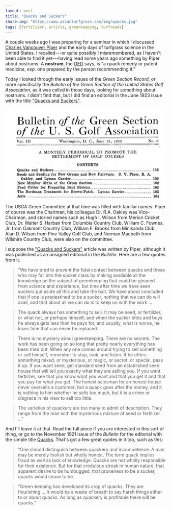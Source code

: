 ```yaml
---
layout: post
title: "Quacks and Suckers"
share-img: "https://www.asianturfgrass.com/img/quacks.jpg"
tags: [fertilizer, article, greenkeeping, turfreads]
---
```


A couple weeks ago I was preparing for a seminar in which I discussed [Charles Vancouver Piper](http://gsrpdf.lib.msu.edu/ticpdf.py?file=/2000s/2006/060317.pdf) and the early days of turfgrass science in the United States. I recalled---or quite possibly I misremembered, as I haven't been able to find it yet---having read some years ago something by Piper about nostrums. A **nostrum**, the [OED](https://www.oed.com/) says, is "a quack remedy or patent medicine, *esp.* one prepared by the person recommending it."

Today I looked through the early issues of the *Green Section Record*, or more specifically the *Bulletin of the Green Section of the United States Golf Association*, as it was called in those days, looking for something about nostrums. I didn't find that, but I did find an editorial in the June 1923 issue with the title ["Quacks and Suckers"](https://gsr.lib.msu.edu/1920s/1923/2306158.pdf).

[![table of contents of june 1923 gsr](/img/quacks.jpg)](https://gsr.lib.msu.edu/1920s/1923/index.htm#June)

The USGA Green Committee at that time was filled with familar names. Piper of course was the Chairman, his colleague Dr. R.A. Oakley was Vice-Chairman, and storied names such as Hugh I. Wilson from Merion Cricket Club, Dr. Walter S. Harban from Columbia Country Club, William C. Fownes, Jr. from Oakmont Country Club, William F. Brooks from Minikahda Club, Alan D. Wilson from Pine Valley Golf Club, and Norman Macbeth from Wilshire Country Club, were also on the committee.

I suppose the ["Quacks and Suckers"](https://gsr.lib.msu.edu/1920s/1923/2306158.pdf) article was written by Piper, although it was published as an unsigned editorial in the *Bulletin*. Here are a few quotes from it.

> "We have tried to prevent the fatal contact between quacks and those who may fall into the sucker class by making available all the knowledge on the subject of greenkeeping that could be gleaned from science and experience, but time after time we have seen suckers put aside all this and take the bait. We have about concluded that if one is predestined to be a sucker, nothing that we can do will avail, and that about all we can do is to keep on with the work ...

> The quack always has something to sell. It may be seed, or fertilizer, or what not, or perhaps himself; and when the sucker bites and buys he always gets less than he pays for, and usually, what is worse, he loses time that can never be replaced.

> There is no mystery about greenkeeping. There are no secrets. The work has been going on so long that pretty nearly everything has been tried out. When any one comes around trying to sell something or sell himself, remember to stop, look, and listen. If he offers something mixed, or mysterious, or magic, or secret, or special, pass it up. If you want seed, get standard seed from an established seed house that will tell you exactly what they are selling you. If you want fertilizer, see that you know what you want and that you get it and that you pay for what you get. The honest salesman for an honest house never oversells a customer; but a quack goes after the money, and it is nothing to him whether he sells too much, but it is a crime or disgrace in his view to sell too little.

> The varieties of quackery are too many to admit of description. They range from the man with the mysterious mixture of seed or fertilizer ..."

And I'll leave it at that. Read the full piece if you are interested in this sort of thing, or go to the November 1921 issue of the *Bulletin* for the editorial with the simple title [Quacks](http://gsrpdf.lib.msu.edu/ticpdf.py?file=/1920s/1921/2111218.pdf). That's got a few great quotes in it too, such as this:

> "One should distinguish between quackery and incompetence. A man may be merely foolish but wholly honest. The term quack implies fraud as well as lack of knowledge. Quacks are not wholly responsible for their existence. But for that credulous streak in human nature, that apparent desire to be humbugged, that proneness to be a sucker, quacks would cease to be.

> "Green-keeping has developed its crop of quacks. They are flourishing ... It would be a waste of breath to say harsh things either to or about quacks. As long as quackery is profitable there will be quacks."
